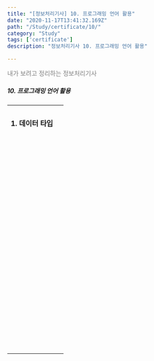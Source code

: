 ```yaml
---
title: "[정보처리기사] 10. 프로그래밍 언어 활용"
date: "2020-11-17T13:41:32.169Z"
path: "/Study/certificate/10/"
category: "Study"
tags: ['certificate']
description: "정보처리기사 10. 프로그래밍 언어 활용"

---
```


<span style="color:gray">내가 보려고 정리하는 정보처리기사</span>



##### 10. 프로그래밍 언어 활용

|                    |      |
| ------------------ | :--- |
| <br />             |      |
| **1. 데이터 타입** |      |
|                    |      |
|                    |      |
|                    |      |
|                    |      |
|                    |      |
|                    |      |
|                    |      |
|                    |      |
|                    |      |
|                    |      |
|                    |      |
|                    |      |
|                    |      |
|                    |      |
|                    |      |
|                    |      |
|                    |      |
|                    |      |
|                    |      |
|                    |      |
|                    |      |
|                    |      |
|                    |      |
|                    |      |
|                    |      |
|                    |      |
|                    |      |
|                    |      |
|                    |      |
|                    |      |
|                    |      |
|                    |      |
|                    |      |
|                    |      |
|                    |      |
|                    |      |
|                    |      |
|                    |      |
|                    |      |
|                    |      |
|                    |      |
|                    |      |
|                    |      |
|                    |      |
|                    |      |
|                    |      |
|                    |      |
|                    |      |
|                    |      |
|                    |      |
|                    |      |
|                    |      |
|                    |      |
|                    |      |
|                    |      |
|                    |      |
|                    |      |
|                    |      |
|                    |      |
|                    |      |
|                    |      |
|                    |      |
|                    |      |
|                    |      |
|                    |      |
|                    |      |
|                    |      |
|                    |      |
|                    |      |
|                    |      |
|                    |      |
|                    |      |
|                    |      |
|                    |      |
|                    |      |
|                    |      |
|                    |      |
|                    |      |
|                    |      |
|                    |      |
|                    |      |
|                    |      |
|                    |      |
|                    |      |
|                    |      |